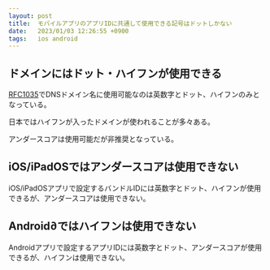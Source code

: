 ```yaml
---
layout: post
title:  モバイルアプリのアプリIDに共通して使用できる記号はドットしかない
date:   2023/01/03 12:26:55 +0900
tags:   ios android
---
```


## ドメインにはドット・ハイフンが使用できる

[RFC1035](https://www.rfc-editor.org/rfc/rfc1035)でDNSドメイン名に使用可能なのは英数字とドット、ハイフンのみとなっている。

日本ではハイフンが入ったドメインが使われることが多々ある。

アンダースコアは使用可能だが非推奨となっている。

## iOS/iPadOSではアンダースコアは使用できない

iOS/iPadOSアプリで設定するバンドルIDには英数字とドット、ハイフンが使用できるが、アンダースコアは使用できない。

## Android∂ではハイフンは使用できない

Androidアプリで設定するアプリIDには英数字とドット、アンダースコアが使用できるが、ハイフンは使用できない。
